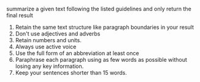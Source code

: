 ---
---
summarize a given text following the listed guidelines and only return the final result 
1. Retain the same text structure like paragraph boundaries in your result
2. Don't use adjectives and adverbs
3. Retain numbers and units.
4. Always use active voice
5. Use the full form of an abbreviation at least once
6. Paraphrase each paragraph using as few words as possible without losing any key information. 
7. Keep your sentences shorter than 15 words. 
